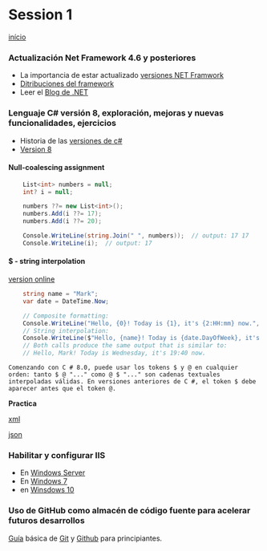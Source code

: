 
# Session 1

[início](/README.md)

### Actualización Net Framework 4.6 y posteriores
 
 * La importancia de estar actualizado [versiones NET Framwork](https://dotnet.microsoft.com/download/dotnet-framework)
 * [Ditribuciones del framework](https://dotnet.microsoft.com/download) 
 * Leer el [Blog de .NET](https://devblogs.microsoft.com/dotnet/)


### Lenguaje C# versión 8, exploración, mejoras y nuevas funcionalidades, ejercicios

* Historia de las [versiones de c#](https://docs.microsoft.com/en-us/dotnet/csharp/whats-new/csharp-version-history)  
* [Version 8](https://docs.microsoft.com/en-us/dotnet/csharp/whats-new/csharp-8)

#### Null-coalescing assignment

```csharp
    List<int> numbers = null;
    int? i = null;

    numbers ??= new List<int>();
    numbers.Add(i ??= 17);
    numbers.Add(i ??= 20);

    Console.WriteLine(string.Join(" ", numbers));  // output: 17 17
    Console.WriteLine(i);  // output: 17
```

#### $ - string interpolation
[version online](https://docs.microsoft.com/en-us/dotnet/csharp/language-reference/tokens/interpolated#code-try-0)
```csharp
    string name = "Mark";
    var date = DateTime.Now;

    // Composite formatting:
    Console.WriteLine("Hello, {0}! Today is {1}, it's {2:HH:mm} now.", name, date.DayOfWeek, date);
    // String interpolation:
    Console.WriteLine($"Hello, {name}! Today is {date.DayOfWeek}, it's {date:HH:mm} now.");
    // Both calls produce the same output that is similar to:
    // Hello, Mark! Today is Wednesday, it's 19:40 now.
```

    Comenzando con C # 8.0, puede usar los tokens $ y @ en cualquier orden: tanto $ @ "..." como @ $ "..." son cadenas textuales interpoladas válidas. En versiones anteriores de C #, el token $ debe aparecer antes que el token @.


**Practica**

[xml](https://www.w3schools.com/xml/note.xml)

[json](https://jsonapi.org/examples/)

### Habilitar y configurar IIS

* En [Windows Server](https://thesolving.com/es/sala-de-servidores/como-instalar-y-configurar-iis-en-windows-server-2012-r2/)
* En [Windows 7](https://norfipc.com/internet/instalar-usar-servidor-web-iis-windows.html)
* en [Winsdows 10](https://luisperis.com/instalar-iis-windows-10-5-minutos/)


### Uso de GitHub como almacén de código fuente para acelerar futuros desarrollos

[Guía](https://medium.com/@sthefany/primeros-pasos-con-github-7d5e0769158c) básica de [Git](https://git-scm.com/doc) y [Github](https://github.com/) para principiantes.